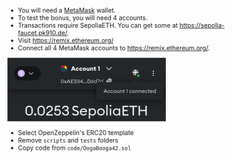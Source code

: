 -   You will need a [MetaMask](https://chromewebstore.google.com/detail/metamask/nkbihfbeogaeaoehlefnkodbefgpgknn) wallet.
-   To test the bonus, you will need 4 accounts.
-   Transactions require SepoliaETH. You can get some at https://sepolia-faucet.pk910.de/.
-   Visit https://remix.ethereum.org/
-   Connect all 4 MetaMask accounts to https://remix.ethereum.org/.

![connect metamask](/documentation/images/connect_metamask.png)

-   Select OpenZeppelin's ERC20 template
-   Remove `scripts` and `tests` folders
-   Copy code from `code/OogaBooga42.sol`
